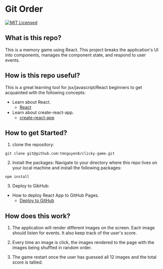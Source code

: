 # Git Order
[![MIT Licensed](https://img.shields.io/badge/license-MIT-blue.svg)](LICENSE)


## What is this repo?
This is a memory game using React. This project breaks the application's UI into components, manages the component state, and respond to user events.

## How is this repo useful?
This is a great learning tool for jsx/javascript/React beginners to get acquainted with the following concepts:

* Learn about React. 
    * [React](https://reactjs.org/)
* Learn about create-react-app.
    * [create-react-app](https://github.com/facebook/create-react-app)


## How to get Started?
1. clone the repository:
```git
git clone git@github.com:tmnguyen8/clicky-game.git
```

2. Install the packages:
Navigate to your directory where this repo lives on your local machine and install the following packages:
```git
npm install
```

3. Deploy to GibHub:
* How to deploy React App to GitHub Pages.
    * [Deploy to GitHub](https://dev.to/yuribenjamin/how-to-deploy-react-app-in-github-pages-2a1f)


## How does this work?
1. The application will render different images on the screen. Each image should listen for events. It also keep track of the user's score.

2. Every time an image is click, the images rendered to the page with the images being shuffled in random order.

3. The game restart once the user has guessed all 12 images and the total score is tallied.



